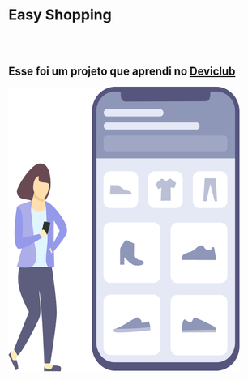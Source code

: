 <h1>Easy Shopping</h1>
<br>
<br>
<h2>Esse foi um projeto que aprendi no <a href="https://rodolfomori.com.br/deviclub">Deviclub</a></h2>

<img src="https://github.com/didiego10/Proj-Shopping/blob/main/curso%20css%20part%202/projeto%20-2/assets/gir-phone.png?raw=true">

